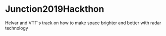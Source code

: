 # Junction2019Hackthon
Helvar and VTT's track on how to make space brighter and better with radar technology
